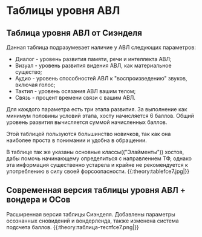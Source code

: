 # Таблицы уровня АВЛ 
## Таблица уровня АВЛ от Сиэнделя

Данная таблица подразумевает наличие у АВЛ следующих параметров:
  * Диалог - уровень развития памяти, речи и интеллекта АВЛ;
  * Визуал - уровень развития видения АВЛ, как материальное существо;
  * Аудио - уровень способностей АВЛ к "воспроизведению" звуков, включая голос;
  * Тактил - уровень осязания АВЛ вашим телом;
  * Связь - процент времени связи с вашим АВЛ.

Для каждого параметра есть три этапа развития. За выполнение как минимум половины условий этапа, хосту начисляется 6 баллов. Общий уровень развития вычисляется суммой начисленных баллов.

Этой таблицей пользуются большинство новичков, так как она наиболее проста в понимании и удобна в обращении.

В таблице так же указаны основные классы(("Элайменты")) хостов, дабы помочь начинающему определиться с направлением ТФ, однако эта информация существенно устарела и крайне не рекомендуется к употреблению в силу своей форсоопасности.
{{:theory:tablefce7.jpg|}}
## Современная версия таблицы уровня АВЛ + вондера и ОСов

Расширенная версия таблицы Сиэнделя. Добавлены параметры осознанных сновидений и вондерленда, также изменена система подсчета баллов.
 {{:theory:таблица-тестfce7.png|}}

